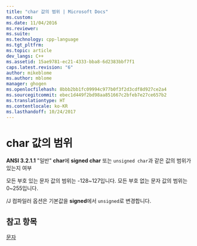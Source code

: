 ```yaml
---
title: "char 값의 범위 | Microsoft Docs"
ms.custom: 
ms.date: 11/04/2016
ms.reviewer: 
ms.suite: 
ms.technology: cpp-language
ms.tgt_pltfrm: 
ms.topic: article
dev_langs: C++
ms.assetid: 15ae9781-ec21-4333-bba8-6d2383bbf7f1
caps.latest.revision: "6"
author: mikeblome
ms.author: mblome
manager: ghogen
ms.openlocfilehash: 8bbb2bb1fc09994c977b0f3f2d3cdf8d927ce2a4
ms.sourcegitcommit: ebec1d449f2bd98aa851667c2bfeb7e27ce657b2
ms.translationtype: HT
ms.contentlocale: ko-KR
ms.lasthandoff: 10/24/2017
---
```

# <a name="range-of-char-values"></a>char 값의 범위
**ANSI 3.2.1.1** "일반" **char**에 **signed char** 또는 `unsigned char`과 같은 값의 범위가 있는지 여부  
  
 모든 부호 있는 문자 값의 범위는 -128~127입니다. 모든 부호 없는 문자 값의 범위는 0~255입니다.  
  
 /J 컴파일러 옵션은 기본값을 **signed**에서 `unsigned`로 변경합니다.  
  
## <a name="see-also"></a>참고 항목  
 [문자](../c-language/characters.md)